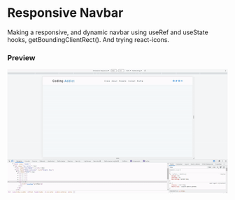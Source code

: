 # Responsive Navbar

Making a responsive, and dynamic navbar using useRef and useState hooks, getBoundingClientRect(). And trying react-icons.

### Preview

![Preview](preview.gif)
